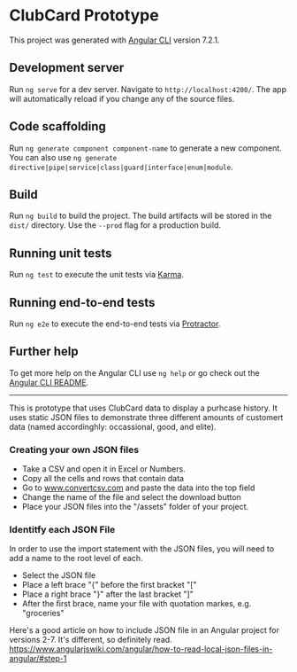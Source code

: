 # ClubCard Prototype

This project was generated with [Angular CLI](https://github.com/angular/angular-cli) version 7.2.1.

## Development server

Run `ng serve` for a dev server. Navigate to `http://localhost:4200/`. The app will automatically reload if you change any of the source files.

## Code scaffolding

Run `ng generate component component-name` to generate a new component. You can also use `ng generate directive|pipe|service|class|guard|interface|enum|module`.

## Build

Run `ng build` to build the project. The build artifacts will be stored in the `dist/` directory. Use the `--prod` flag for a production build.

## Running unit tests

Run `ng test` to execute the unit tests via [Karma](https://karma-runner.github.io).

## Running end-to-end tests

Run `ng e2e` to execute the end-to-end tests via [Protractor](http://www.protractortest.org/).

## Further help

To get more help on the Angular CLI use `ng help` or go check out the [Angular CLI README](https://github.com/angular/angular-cli/blob/master/README.md).

----
This is  prototype that uses ClubCard data to display a purhcase history. It uses static JSON files to demonstrate three different amounts of customert data (named accordinghly: occassional, good, and elite).

### Creating your own JSON files
* Take a CSV and open it in Excel or Numbers.
* Copy all the cells and rows that contain data
* Go to www.convertcsv.com and paste the data into the top field
* Change the name of the file and select the download button
* Place your JSON files into the "/assets" folder of your project.

### Identitfy each JSON File
In order to use the import statement with the JSON files, you will need to add a name to the root level of each. 
* Select the JSON file
* Place a left brace "{" before the first bracket "["
* Place a right brace "}" after the last bracket "]"
* After the first brace, name your file with quotation markes, e.g. "groceries"

Here's a good article on how to include JSON file in an Angular project for versions 2-7. It's different, so definitely read. https://www.angularjswiki.com/angular/how-to-read-local-json-files-in-angular/#step-1
